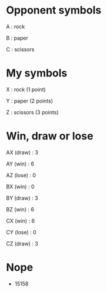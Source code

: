 # Opponent symbols
A : rock 

B : paper

C : scissors

# My symbols

X : rock (1 point)

Y : paper (2 points)

Z : scissors (3 points)

# Win, draw or lose

AX (draw) : 3

AY (win) : 6

AZ (lose) : 0

BX (win) : 0

BY (draw) : 3

BZ (win) : 6

CX (win) : 6

CY (lose) : 0

CZ (draw) : 3


# Nope
- 15158
